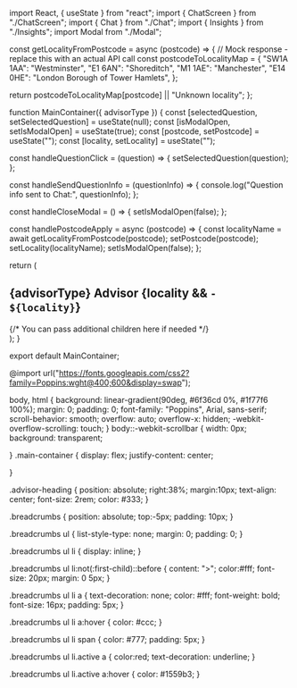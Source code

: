 import React, { useState } from "react";
import { ChatScreen } from "./ChatScreen";
import { Chat } from "./Chat";
import { Insights } from "./Insights";
import Modal from "./Modal";

const getLocalityFromPostcode = async (postcode) => {
  // Mock response - replace this with an actual API call
  const postcodeToLocalityMap = {
    "SW1A 1AA": "Westminster",
    "E1 6AN": "Shoreditch",
    "M1 1AE": "Manchester",
    "E14 0HE": "London Borough of Tower Hamlets",
  };

  return postcodeToLocalityMap[postcode] || "Unknown locality";
};

function MainContainer({ advisorType }) {
  const [selectedQuestion, setSelectedQuestion] = useState(null);
  const [isModalOpen, setIsModalOpen] = useState(true);
  const [postcode, setPostcode] = useState("");
  const [locality, setLocality] = useState("");

  const handleQuestionClick = (question) => {
    setSelectedQuestion(question);
  };

  const handleSendQuestionInfo = (questionInfo) => {
    console.log("Question info sent to Chat:", questionInfo);
  };

  const handleCloseModal = () => {
    setIsModalOpen(false);
  };

  const handlePostcodeApply = async (postcode) => {
    const localityName = await getLocalityFromPostcode(postcode);
    setPostcode(postcode);
    setLocality(localityName);
    setIsModalOpen(false);
  };

  return (
    <div className="main-container">
      <h2 className="advisor-heading">
        {advisorType} Advisor {locality && `- ${locality}`}
      </h2>
      <ChatScreen />
      <Chat onQuestionClick={handleQuestionClick} />
      <Insights selectedQuestion={selectedQuestion} onSendQuestionInfo={handleSendQuestionInfo} />
      <Modal isOpen={isModalOpen} onClose={handleCloseModal} onPostcodeApply={handlePostcodeApply}>
        {/* You can pass additional children here if needed */}
      </Modal>
    </div>
  );
}

export default MainContainer;


@import url("https://fonts.googleapis.com/css2?family=Poppins:wght@400;600&display=swap");

body,
html {
  background: linear-gradient(90deg, #6f36cd 0%, #1f77f6 100%);
  margin: 0;
  padding: 0;
  font-family: "Poppins", Arial, sans-serif;
  scroll-behavior: smooth;
  overflow: auto;
  overflow-x: hidden;
  -webkit-overflow-scrolling: touch;
}
body::-webkit-scrollbar {
  width: 0px;
  background: transparent;
  
}
.main-container {
  display: flex;
  justify-content: center;
  
}

.advisor-heading {
  position: absolute;
  right:38%;
  margin:10px;
  text-align: center;
  font-size: 2rem;
  color: #333; 
}

.breadcrumbs {
  position: absolute;
  top:-5px;
  padding: 10px;
}

.breadcrumbs ul {
  list-style-type: none;
  margin: 0;
  padding: 0;
}

.breadcrumbs ul li {
  display: inline;
}

.breadcrumbs ul li:not(:first-child)::before {
  content: ">";
  color:#fff;
  font-size: 20px;
  margin: 0 5px;
}

.breadcrumbs ul li a {
  text-decoration: none;
  color: #fff;
  font-weight: bold;
  font-size: 16px;
  padding: 5px;
}

.breadcrumbs ul li a:hover {
  color: #ccc; 
}

.breadcrumbs ul li span {
  color: #777;
  padding: 5px;
}

.breadcrumbs ul li.active a {
  color:red;
  text-decoration: underline;
}

.breadcrumbs ul li.active a:hover {
  color: #1559b3;
}
